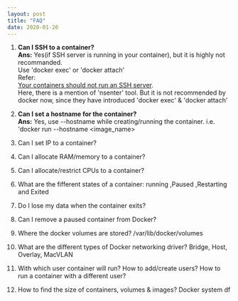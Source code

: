 ```yaml
---
layout: post
title: "FAQ"
date: 2020-01-26
---
```


1. **Can I SSH to a container?**  
**Ans:** Yes(if SSH server is running in your container), but it is highly not recommanded.  
Use 'docker exec' or 'docker attach'  
Refer:   
[Your containers should not run an SSH server](https://jpetazzo.github.io/2014/06/23/docker-ssh-considered-evil/ "Title").  
Here, there is a mention of 'nsenter' tool. But it is not recommended by docker now, since they have introduced 'docker exec' & 'docker attach'

2. **Can I set a hostname for the container?**  
**Ans:** Yes, use --hostname while creating/running the container. i.e. 'docker run --hostname <hostname> <image_name>  
  
3. Can I set IP to a container?
4. Can I allocate RAM/memory to a container?
5. Can I allocate/restrict CPUs to a container?
6. What are the fifferent states of a container: running ,Paused ,Restarting and Exited
7. Do I lose my data when the container exits?
8. Can I remove a paused container from Docker?
9. Where the docker volumes are stored? /var/lib/docker/volumes
10. What are the different types of Docker networking driver? Bridge, Host, Overlay, MacVLAN
11. With which user container will run? How to add/create users? How to run a container with a different user?
12. How to find the size of containers, volumes & images? Docker system df



